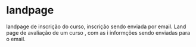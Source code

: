 # landpage
landpage de inscrição do curso, inscrição sendo enviada por email. 
Land page de avaliação de um curso , com as i informções sendo enviadas para o email.
